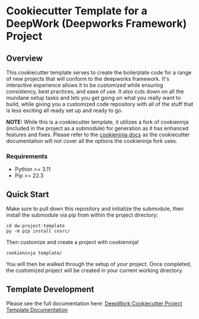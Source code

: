 # Cookiecutter Template for a DeepWork (Deepworks Framework) Project

## Overview
This cookiecutter template serves to create the boilerplate code for a range of new projects that will conform to the deepworks framework. It's interactive experience allows it to be customized while ensuring consistency, best practices, and ease of use. It also cuts down on all the mundane setup tasks and lets you get going on what you really want to build, while giving you a customized code repository with all of the stuff that is less exciting all ready set up and ready to go.

**NOTE:** While this is a cookiecutter template, it utilizes a fork of cookieninja (included in the project as a submodule) for generation as it has enhanced features and fixes. Please refer to the [cookieninja docs](https://cookieninja.readthedocs.io/) as the cookiecutter documentation will not cover all the options the cookieninja fork uses.

### Requirements
- Python >= 3.11
- Pip >= 22.3

## Quick Start
Make sure to pull down this repository and initialize the submodule, then install the submodule via pip from within the project directory:
```
cd dw-project-template
py -m pip install cnsrc/
```

Then customize and create a project with cookieninja!
```
cookieninja template/
```

You will then be walked through the setup of your project. Once completed, the customized project will be created in your current working directory.


## Template Development

Please see the full documentation here: [DeepWork Cookiecutter Project Template Documentation](https://deepworks-net.github.io/dw-project-template/)